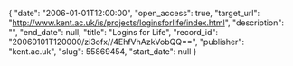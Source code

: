 {
  "date": "2006-01-01T12:00:00", 
  "open_access": true, 
  "target_url": "http://www.kent.ac.uk/is/projects/loginsforlife/index.html", 
  "description": "", 
  "end_date": null, 
  "title": "Logins for Life", 
  "record_id": "20060101T120000/zi3ofx//4EhfVhAzkVobQQ==", 
  "publisher": "kent.ac.uk", 
  "slug": 55869454, 
  "start_date": null
}

